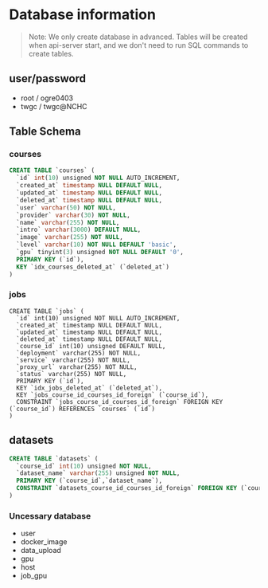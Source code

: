# Database information

> Note: We only create database in advanced. Tables will be created when api-server start,
and we don't need to run SQL commands to create tables.

## user/password

* root / ogre0403
* twgc / twgc@NCHC

## Table Schema

### courses


```sql
CREATE TABLE `courses` (
  `id` int(10) unsigned NOT NULL AUTO_INCREMENT,
  `created_at` timestamp NULL DEFAULT NULL,
  `updated_at` timestamp NULL DEFAULT NULL,
  `deleted_at` timestamp NULL DEFAULT NULL,
  `user` varchar(50) NOT NULL,
  `provider` varchar(30) NOT NULL,
  `name` varchar(255) NOT NULL,
  `intro` varchar(3000) DEFAULT NULL,
  `image` varchar(255) NOT NULL,
  `level` varchar(10) NOT NULL DEFAULT 'basic',
  `gpu` tinyint(3) unsigned NOT NULL DEFAULT '0',
  PRIMARY KEY (`id`),
  KEY `idx_courses_deleted_at` (`deleted_at`)
)
```

### jobs


```
CREATE TABLE `jobs` (
  `id` int(10) unsigned NOT NULL AUTO_INCREMENT,
  `created_at` timestamp NULL DEFAULT NULL,
  `updated_at` timestamp NULL DEFAULT NULL,
  `deleted_at` timestamp NULL DEFAULT NULL,
  `course_id` int(10) unsigned DEFAULT NULL,
  `deployment` varchar(255) NOT NULL,
  `service` varchar(255) NOT NULL,
  `proxy_url` varchar(255) NOT NULL,
  `status` varchar(255) NOT NULL,
  PRIMARY KEY (`id`),
  KEY `idx_jobs_deleted_at` (`deleted_at`),
  KEY `jobs_course_id_courses_id_foreign` (`course_id`),
  CONSTRAINT `jobs_course_id_courses_id_foreign` FOREIGN KEY (`course_id`) REFERENCES `courses` (`id`)
)
```


<!-- ## datasets -->

<!-- ```sql -->
<!-- CREATE TABLE `datasets` ( -->
  <!-- `id` int(10) unsigned NOT NULL AUTO_INCREMENT, -->
  <!-- `created_at` timestamp NULL DEFAULT NULL, -->
  <!-- `updated_at` timestamp NULL DEFAULT NULL, -->
  <!-- `deleted_at` timestamp NULL DEFAULT NULL, -->
  <!-- `name` varchar(255) NOT NULL, -->
  <!-- PRIMARY KEY (`id`), -->
  <!-- KEY `idx_datasets_deleted_at` (`deleted_at`) -->
<!-- ) -->
<!-- ``` -->

## datasets

```sql
CREATE TABLE `datasets` (
  `course_id` int(10) unsigned NOT NULL,
  `dataset_name` varchar(255) unsigned NOT NULL,
  PRIMARY KEY (`course_id`,`dataset_name`),
  CONSTRAINT `datasets_course_id_courses_id_foreign` FOREIGN KEY (`course_id`) REFERENCES `courses` (`id`)
)
```

### Uncessary database

* user
* docker_image
* data_upload
* gpu
* host
* job_gpu
